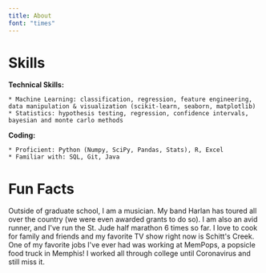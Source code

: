 ```yaml
---
title: About
font: "times"
---
```


# **Skills**

 **Technical Skills:** 

	* Machine Learning: classification, regression, feature engineering, data manipulation & visualization (scikit-learn, seaborn, matplotlib)
	* Statistics: hypothesis testing, regression, confidence intervals, bayesian and monte carlo methods

**Coding:**

	* Proficient: Python (Numpy, SciPy, Pandas, Stats), R, Excel
	* Familiar with: SQL, Git, Java

# **Fun Facts**

Outside of graduate school, I am a musician. My band Harlan has toured all over the country (we were even awarded grants to do so). I am also an avid runner, and I've run the St. Jude half marathon 6 times so far. I love to cook for family and friends and my favorite TV show right now is Schitt's Creek. One of my favorite jobs I've ever had was working at MemPops, a popsicle food truck in Memphis! I worked all through college until Coronavirus and still miss it.
